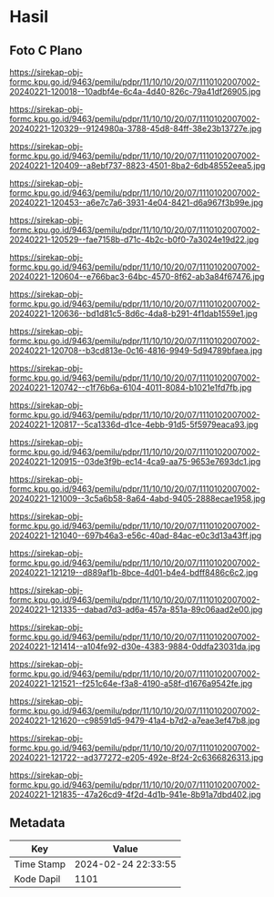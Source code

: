 # Hasil

## Foto C Plano

https://sirekap-obj-formc.kpu.go.id/9463/pemilu/pdpr/11/10/10/20/07/1110102007002-20240221-120018--10adbf4e-6c4a-4d40-826c-79a41df26905.jpg

https://sirekap-obj-formc.kpu.go.id/9463/pemilu/pdpr/11/10/10/20/07/1110102007002-20240221-120329--9124980a-3788-45d8-84ff-38e23b13727e.jpg

https://sirekap-obj-formc.kpu.go.id/9463/pemilu/pdpr/11/10/10/20/07/1110102007002-20240221-120409--a8ebf737-8823-4501-8ba2-6db48552eea5.jpg

https://sirekap-obj-formc.kpu.go.id/9463/pemilu/pdpr/11/10/10/20/07/1110102007002-20240221-120453--a6e7c7a6-3931-4e04-8421-d6a967f3b99e.jpg

https://sirekap-obj-formc.kpu.go.id/9463/pemilu/pdpr/11/10/10/20/07/1110102007002-20240221-120529--fae7158b-d71c-4b2c-b0f0-7a3024e19d22.jpg

https://sirekap-obj-formc.kpu.go.id/9463/pemilu/pdpr/11/10/10/20/07/1110102007002-20240221-120604--e766bac3-64bc-4570-8f62-ab3a84f67476.jpg

https://sirekap-obj-formc.kpu.go.id/9463/pemilu/pdpr/11/10/10/20/07/1110102007002-20240221-120636--bd1d81c5-8d6c-4da8-b291-4f1dab1559e1.jpg

https://sirekap-obj-formc.kpu.go.id/9463/pemilu/pdpr/11/10/10/20/07/1110102007002-20240221-120708--b3cd813e-0c16-4816-9949-5d94789bfaea.jpg

https://sirekap-obj-formc.kpu.go.id/9463/pemilu/pdpr/11/10/10/20/07/1110102007002-20240221-120742--c1f76b6a-6104-4011-8084-b1021e1fd7fb.jpg

https://sirekap-obj-formc.kpu.go.id/9463/pemilu/pdpr/11/10/10/20/07/1110102007002-20240221-120817--5ca1336d-d1ce-4ebb-91d5-5f5979eaca93.jpg

https://sirekap-obj-formc.kpu.go.id/9463/pemilu/pdpr/11/10/10/20/07/1110102007002-20240221-120915--03de3f9b-ec14-4ca9-aa75-9653e7693dc1.jpg

https://sirekap-obj-formc.kpu.go.id/9463/pemilu/pdpr/11/10/10/20/07/1110102007002-20240221-121009--3c5a6b58-8a64-4abd-9405-2888ecae1958.jpg

https://sirekap-obj-formc.kpu.go.id/9463/pemilu/pdpr/11/10/10/20/07/1110102007002-20240221-121040--697b46a3-e56c-40ad-84ac-e0c3d13a43ff.jpg

https://sirekap-obj-formc.kpu.go.id/9463/pemilu/pdpr/11/10/10/20/07/1110102007002-20240221-121219--d889af1b-8bce-4d01-b4e4-bdff8486c6c2.jpg

https://sirekap-obj-formc.kpu.go.id/9463/pemilu/pdpr/11/10/10/20/07/1110102007002-20240221-121335--dabad7d3-ad6a-457a-851a-89c06aad2e00.jpg

https://sirekap-obj-formc.kpu.go.id/9463/pemilu/pdpr/11/10/10/20/07/1110102007002-20240221-121414--a104fe92-d30e-4383-9884-0ddfa23031da.jpg

https://sirekap-obj-formc.kpu.go.id/9463/pemilu/pdpr/11/10/10/20/07/1110102007002-20240221-121521--f251c64e-f3a8-4190-a58f-d1676a9542fe.jpg

https://sirekap-obj-formc.kpu.go.id/9463/pemilu/pdpr/11/10/10/20/07/1110102007002-20240221-121620--c98591d5-9479-41a4-b7d2-a7eae3ef47b8.jpg

https://sirekap-obj-formc.kpu.go.id/9463/pemilu/pdpr/11/10/10/20/07/1110102007002-20240221-121722--ad377272-e205-492e-8f24-2c6366826313.jpg

https://sirekap-obj-formc.kpu.go.id/9463/pemilu/pdpr/11/10/10/20/07/1110102007002-20240221-121835--47a26cd9-4f2d-4d1b-941e-8b91a7dbd402.jpg


## Metadata

| Key        | Value               |
| ---------- | ------------------- |
| Time Stamp | 2024-02-24 22:33:55 |
| Kode Dapil | 1101                |



